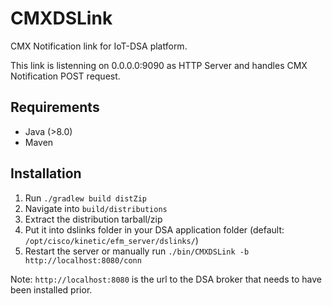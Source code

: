 # CMXDSLink
CMX Notification link for IoT-DSA platform.

This link is listenning on 0.0.0.0:9090 as HTTP Server and handles CMX Notification POST request.

## Requirements
  - Java (>8.0)
  - Maven

## Installation
1. Run `./gradlew build distZip`
2. Navigate into `build/distributions`
3. Extract the distribution tarball/zip
4. Put it into dslinks folder in your DSA application folder (default: `/opt/cisco/kinetic/efm_server/dslinks/`)
5. Restart the server or manually run `./bin/CMXDSLink -b http://localhost:8080/conn`

Note: `http://localhost:8080` is the url to the DSA broker that needs to have been installed prior.

